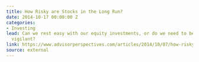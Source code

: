 ```yaml
---
title: How Risky are Stocks in the Long Run?
date: 2014-10-17 00:00:00 Z
categories:
- Investing
lead: Can we rest easy with our equity investments, or do we need to be unceasingly
  vigilant?
link: https://www.advisorperspectives.com/articles/2014/10/07/how-risky-are-stocks-in-the-long-run
source: external
---
```


